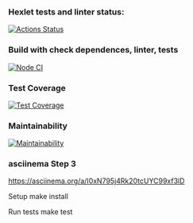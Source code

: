 ### Hexlet tests and linter status:
[![Actions Status](https://github.com/AndrewNikitin127/frontend-project-46/workflows/hexlet-check/badge.svg)](https://github.com/AndrewNikitin127/frontend-project-46/actions)

### Build with check dependences, linter, tests
[![Node CI](https://github.com/AndrewNikitin127/frontend-project-46/actions/workflows/nodejs.yml/badge.svg)](https://github.com/AndrewNikitin127/frontend-project-46/actions/workflows/nodejs.yml)

### Test Coverage
[![Test Coverage](https://api.codeclimate.com/v1/badges/68f80725cd21bde37738/test_coverage)](https://codeclimate.com/github/AndrewNikitin127/frontend-project-46/test_coverage)

### Maintainability
[![Maintainability](https://api.codeclimate.com/v1/badges/68f80725cd21bde37738/maintainability)](https://codeclimate.com/github/AndrewNikitin127/frontend-project-46/maintainability)

### asciinema Step 3
https://asciinema.org/a/I0xN795j4Rk20tcUYC99xf3lD

Setup
make install

Run tests
make test